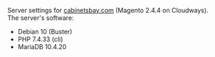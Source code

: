 Server settings for [cabinetsbay.com](https://cabinetsbay.com) (Magento 2.4.4 on Cloudways).  
The server's software:
- Debian 10 (Buster)
- PHP 7.4.33 (cli)
- MariaDB 10.4.20